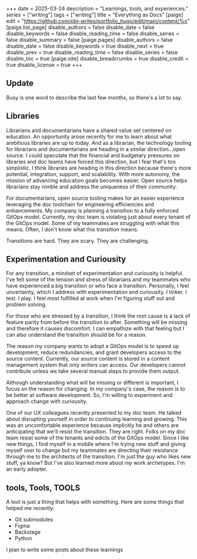 +++
date = 2025-03-24
description = "Learnings, tools, and experiences."
series = ["writing"]
tags = ["writing"]
title = "Everything as Docs"
[paige]
edit = "https://github.com/pbj-writes/portfolio_hugo/edit/main/content/%s"
[paige.list_page]
disable_authors = false
disable_date = false
disable_keywords = false
disable_reading_time = false
disable_series = false
disable_summary = false
[paige.pages]
disable_authors = false
disable_date = false
disable_keywords = true
disable_next = true
disable_prev = true
disable_reading_time = false
disable_series = false
disable_toc = true
[paige.site]
disable_breadcrumbs = true
disable_credit = true
disable_license = true
+++

## **Update**
Busy is one word to describe the last few months, so there's a lot to say. 

## Libraries
Librarians and documentarians have a shared value set centered on education. An opportunity arose recently for me to learn about what ambitious libraries are up to today. And as a librarian, the technology tooling for librarians and documentarians are heading in a similar direction...open source. I could speculate that the financial and budgetary pressures on libraries and doc teams have forced this direction, but I fear that's too simplistic. I think libraries are heading in this direction because there's more potential, integration, support, and scalability. With more autonomy, the mission of advancing education goals becomes easier. Open source helps librarians stay nimble and address the uniqueness of their community. 

For documentarians, open source tooling makes for an easier experience leveraging the doc toolchain for engineering efficiencies and enhancements. My company is planning a transition to a fully enforced GitOps model. Currently, my doc team is violating just about every tenant of the GitOps model. Some of my teammates are struggling with what this means. Often, I don't know what this transition means. 

Transitions are hard. They are scary. They are challenging. 

## Experimentation and Curiousity
For any transition, a mindset of experimentation and curiousity is helpful. I've felt some of the tension and stress of librarians and my teammates who have experienced a big transition or who face a transition. Personally, I feel uncertainty, which I address with experimentation and curiousity. I tinker. I test. I play. I feel most fulfilled at work when I'm figuring stuff out and problem solving. 

For those who are stressed by a transition, I think the root cause is a lack of feature parity from before the transition to after. Something will be missing and therefore it causes discomfort. I can empathize with that feeling but I can also understand the transition should be for a reason. 

The reason my company wants to adopt a GitOps model is to speed up development, reduce redundancies, and grant developers access to the source content. Currently, our source content is stored in a content management system that only writers can access. Our developers cannot contribute unless we take several manual steps to provide them output. 

Although understanding what will be missing or different is important, I focus on the reason for changing. In my company's case, the reason is to be better at software development. So, I'm willing to experiment and approach change with curiousity. 

One of our UX colleagues recently presented to my doc team. He talked about disrupting yourself in order to continuing learning and growing. This was an uncomfortable experience because implicitly he and others are anticipating that we'll resist the transition. They are right. Folks on my doc team resist some of the tenants and edicts of the GitOps model. Since I like new things, I find myself in a middle where I'm trying new stuff and giving myself over to change but my teammates are directing their resistance through me to the architects of the transition. I'm just the guy who likes new stuff, ya know? But I've also learned more about my work archetypes. I'm an early adopter. 

## tools, Tools, TOOLS
A tool is just a thing that helps with something. Here are some things that helped me recently: 
- Git submodules
- Figma
- Backstage
- Python

I plan to write some posts about these learnings 